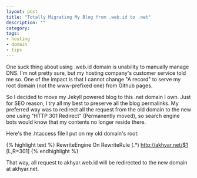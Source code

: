 ```yaml
---
layout: post
title: "Totally Migrating My Blog from .web.id to .net"
description: ""
category: 
tags:
- hosting
- domain
- tips
---
```


One suck thing about using .web.id domain is unability to manually manage DNS.
I'm not pretty sure, but my hosting company's customer service told me so. 
One of the impact is that I cannot change "A record" to serve my root domain
(not the www-prefixed one) from Github pages.

So I decided to move my Jekyll powered blog to this .net domain I own. Just
for SEO reason, I try all my best to preserve all the blog permalinks. 
My preferred way was to redirect all the request from the old domain to the
new one using "HTTP 301 Redirect" (Permanently moved), so search engine bots
would know that my contents no longer reside there.

Here's the  .htaccess file I put on my old domain's root:

{% highlight text %}
RewriteEngine On
RewriteRule (.*) http://akhyar.net/$1 [L,R=301]
{% endhighlight %}

That way, all request to akhyar.web.id will be redirected to the new domain
at akhyar.net.

